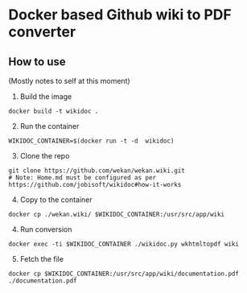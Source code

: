 # Docker based Github wiki to PDF converter

## How to use

(Mostly notes to self at this moment)

1. Build the image
```
docker build -t wikidoc .
```

2. Run the container
```
WIKIDOC_CONTAINER=$(docker run -t -d  wikidoc)
```

3. Clone the repo
```
git clone https://github.com/wekan/wekan.wiki.git
# Note: Home.md must be configured as per https://github.com/jobisoft/wikidoc#how-it-works
```

4. Copy to the container
```
docker cp ./wekan.wiki/ $WIKIDOC_CONTAINER:/usr/src/app/wiki
```

4. Run conversion
```
docker exec -ti $WIKIDOC_CONTAINER ./wikidoc.py wkhtmltopdf wiki
```
5. Fetch the file
```
docker cp $WIKIDOC_CONTAINER:/usr/src/app/wiki/documentation.pdf ./documentation.pdf
```